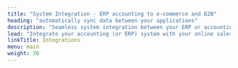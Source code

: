 ```yaml
---
title: "System Integration - ERP accounting to e-commerce and B2B"
heading: "automatically sync data between your applications"
description: "Seamless system integration between your ERP or accounting system and your e-commerce website or B2B trade store. Integrate Sage, SAP, iSync or SYSPRO with Shopify, Magento, WooCommerce, B2B and Parcelninja."
lead: "Integrate your accounting (or ERP) system with your online sales channels using Stock2Shop. Whether you’re selling on an e-commerce website or require a trade (wholesale) store with multi-price tier functionality, we will keep your product data in sync and ensure that orders are captured automatically."
linkTitle: Integrations
menu: main
weight: 30
---
```

